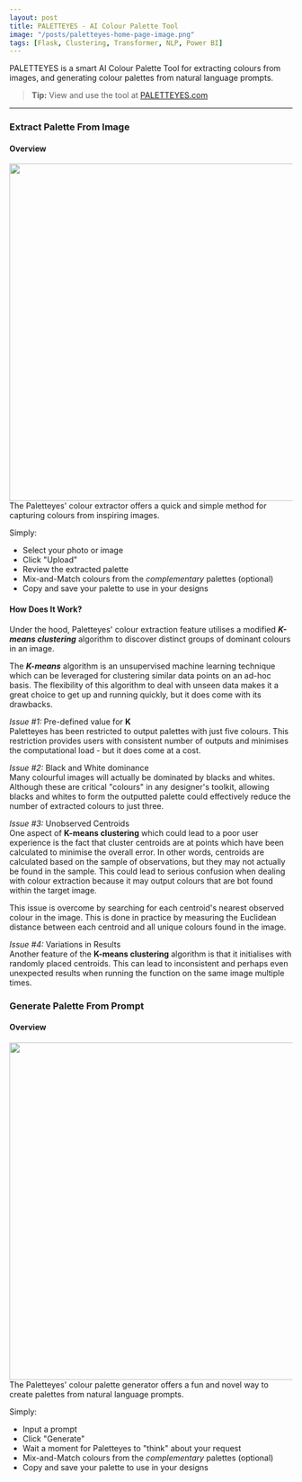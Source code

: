 ```yaml
---
layout: post
title: PALETTEYES - AI Colour Palette Tool
image: "/posts/paletteyes-home-page-image.png"
tags: [Flask, Clustering, Transformer, NLP, Power BI]
---
```


PALETTEYES is a smart AI Colour Palette Tool for extracting colours from images, and generating colour palettes from natural language prompts. 

> **Tip:** View and use the tool at [PALETTEYES.com](https://paletteyes.com "Inspiration Through Colour, One Palette a Time")

---

### Extract Palette From Image

#### Overview

<img src="{{site.url}}\img\posts\paletteyes-extract-palette-from-image.png" width="600" style="float:right;">

The Paletteyes' colour extractor offers a quick and simple method for capturing colours from inspiring images.

Simply:
- Select your photo or image
- Click "Upload"
- Review the extracted palette
- Mix-and-Match colours from the *complementary* palettes (optional)
- Copy and save your palette to use in your designs


#### How Does It Work?

Under the hood, Paletteyes' colour extraction feature utilises a modified ***K-means clustering*** algorithm 
to discover distinct groups of dominant colours in an image. 

The ***K-means*** algorithm is an unsupervised machine learning technique which can be leveraged 
for clustering similar data points on an ad-hoc basis. The flexibility of this algorithm to deal with 
unseen data makes it a great choice to get up and running quickly, but it does come with its drawbacks.

*Issue #1:* Pre-defined value for **K**  
Paletteyes has been restricted to output palettes with just five colours. This restriction provides users with 
consistent number of outputs and minimises the computational load - but it does come at a cost.


*Issue #2:* Black and White dominance  
Many colourful images will actually be dominated by blacks and whites. Although these are critical "colours" 
in any designer's toolkit, allowing blacks and whites to form the outputted palette could effectively reduce the 
number of extracted colours to just three. 


*Issue #3:* Unobserved Centroids  
One aspect of **K-means clustering** which could lead to a poor user experience is the fact that cluster centroids 
are at points which have been calculated to minimise the overall error. In other words, centroids are calculated based 
on the sample of observations, but they may not actually be found in the sample. This could lead to serious confusion 
when dealing with colour extraction because it may output colours that are bot found within the target image.

This issue is overcome by searching for each centroid's nearest observed colour in the image. This is done in practice 
by measuring the Euclidean distance between each centroid and all unique colours found in the image.


*Issue #4:* Variations in Results  
Another feature of the **K-means clustering** algorithm is that it initialises with randomly placed centroids. This can lead 
to inconsistent and perhaps even unexpected results when running the function on the same image multiple times. 


### Generate Palette From Prompt

#### Overview

<img src="{{site.url}}\img\posts\paletteyes-generate-palette-from-prompt.png" width="600" style="float:right;">

The Paletteyes' colour palette generator offers a fun and novel way to create palettes from natural language prompts.

Simply:
- Input a prompt
- Click "Generate"
- Wait a moment for Paletteyes to "think" about your request
- Mix-and-Match colours from the *complementary* palettes (optional)
- Copy and save your palette to use in your designs

